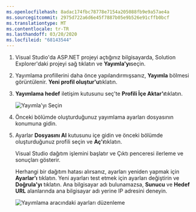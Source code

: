 ```yaml
---
ms.openlocfilehash: 8adac174fbc78778e7154a205088fb9e9a57ae4a
ms.sourcegitcommit: 2975d722a6d6e45f7887b05e9b526e91cffb0bcf
ms.translationtype: MT
ms.contentlocale: tr-TR
ms.lasthandoff: 03/20/2020
ms.locfileid: "68143544"
---
```


1. Visual Studio'da ASP.NET projeyi açtığınız bilgisayarda, Solution Explorer'daki projeyi sağ tıklatın ve **Yayımla'yı**seçin.

1. Yayımlama profillerini daha önce yapılandırmışsanız, **Yayımla** bölmesi görüntülenir. **Yeni profil oluştur'u**tıklatın.

1. **Yayımlama hedef** iletişim kutusunu seç'te **Profili İçe Aktar'ı**tıklatın.

    ![Yayımla'yı Seçin](../../deployment/media/tutorial-publish-tool-import-profile.png)

1. Önceki bölümde oluşturduğunuz yayımlama ayarları dosyasının konumuna gidin.

1. Ayarlar **Dosyasını Al** kutusunu içe gidin ve önceki bölümde oluşturduğunuz profili seçin ve **Aç'ı**tıklatın.

    Visual Studio dağıtım işlemini başlatır ve Çıktı penceresi ilerleme ve sonuçları gösterir.

    Herhangi bir dağıtım hatası alırsanız, ayarları yeniden yapmak için **Ayarlar'ı** tıklatın. Yeni ayarları test etmek için ayarları değiştirin ve **Doğrula'yı** tıklatın. Ana bilgisayar adı bulunamazsa, **Sunucu** ve **Hedef URL** alanlarında ana bilgisayar adı yerine IP adresini deneyin.

    ![Yayımlama aracındaki ayarları düzenleme](../../deployment/media/tutorial-configure-publish-settings-in-tool.png)
